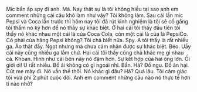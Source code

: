 Mic bẩn ấp spy đi anh. Má. Nay thật sự là tôi không hiểu tại sao anh em comment những cái câu khó làm như vậy? Tôi không làm. Sau cái lần mic Pepsi và Coca lần trước thì hôm nay tôi đã rút kinh nghiệm là tôi sẽ cố gắng tôi thẩm nó kỹ hơn để nó thấy sự khác biệt. Ờ hai cái tôi thấy đầu tiên tôi thấy nó khác nhau một cái là của Coca Cola, còn một cái là của là PepsiCo. Có phải của hãng Pepsi không? Tôi chả biết nữa. Spy. A tôi thấy là rất nhiều ga. Ảo thật đấy. Ngọt nhưng mà chưa cảm nhận được sự khác biệt. Béo. Uầy cái này cũng nhiều ga lắm chứ. Hai cái tôi thấy cũng chả khác mẹ gì nhau cả. Khoan. Hình như cái bên này nó đậm hơn. Sự kết hợp của hai ông lớn. Ối giời ơi! U rất nhiều. Bổ ải không có gì ngoái nhỉ. Bẩn. Hả? Đồ ngu. Đồ ăn hại. Cút mẹ mày đi. Nó vẫn thế thôi. Nó khác gì đâu? Hả? Quá lâu. Tôi cảm giác tôi vừa phí 2 phút cuộc đời. Anh em comment những câu nào nó thực tế hơn tí nào nhở?
